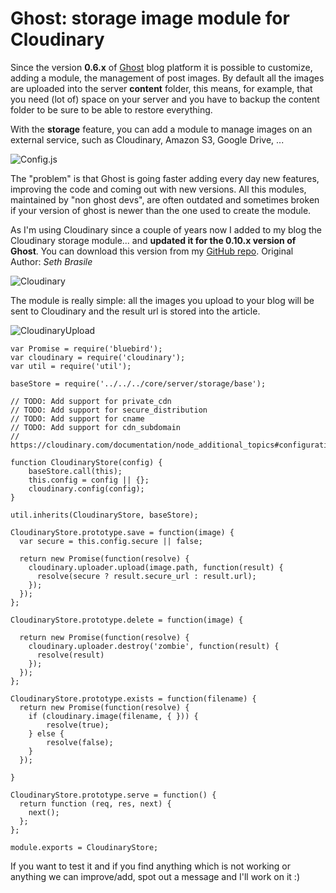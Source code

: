 # Ghost: storage image module for Cloudinary

Since the version **0.6.x** of [Ghost](https://ghost.org/) blog platform it is possible to customize, adding a module, the management of post images.
By default all the images are uploaded into the server **content** folder, this means, for example, that you need (lot of) space on your server and you have to backup the content folder to be sure to be able to restore everything.

With the **storage** feature, you can add a module to manage images on an external service, such as Cloudinary, Amazon S3, Google Drive, ...

![Config.js](https://res.cloudinary.com/blog-mornati-net/image/upload/v1472764712/r6qyz86q3mhfmaw7qnmo.png)

The "problem" is that Ghost is going faster adding every day new features, improving the code and coming out with new versions. All this modules, maintained by "non ghost devs", are often outdated and sometimes broken if your version of ghost is newer than the one used to create the module.

As I'm using Cloudinary since a couple of years now I added to my blog the Cloudinary storage module... and **updated it for the 0.10.x version of Ghost**. You can download this version from my [GitHub repo](https://github.com/mmornati/ghost-cloudinary-store). Original Author: *Seth Brasile* 

![Cloudinary](https://res.cloudinary.com/blog-mornati-net/image/upload/v1472764815/raknhb3xn4od8aakm2fx.jpg)

The module is really simple: all the images you upload to your blog will be sent to Cloudinary and the result url is stored into the article.

![CloudinaryUpload](https://res.cloudinary.com/blog-mornati-net/image/upload/v1472847915/v5avpzrwvrnnmvndphod.png)

<pre class="language-javascript line-numbers"><code class="language-javascript">var Promise = require('bluebird');
var cloudinary = require('cloudinary');
var util = require('util');

baseStore = require('../../../core/server/storage/base');

// TODO: Add support for private_cdn
// TODO: Add support for secure_distribution
// TODO: Add support for cname
// TODO: Add support for cdn_subdomain
// https://cloudinary.com/documentation/node_additional_topics#configuration_options

function CloudinaryStore(config) {
    baseStore.call(this);
    this.config = config || {};
    cloudinary.config(config);
}

util.inherits(CloudinaryStore, baseStore);

CloudinaryStore.prototype.save = function(image) {
  var secure = this.config.secure || false;

  return new Promise(function(resolve) {
    cloudinary.uploader.upload(image.path, function(result) {
      resolve(secure ? result.secure_url : result.url);
    });
  });
};

CloudinaryStore.prototype.delete = function(image) {

  return new Promise(function(resolve) {
    cloudinary.uploader.destroy('zombie', function(result) {
      resolve(result)
    });
  });
};

CloudinaryStore.prototype.exists = function(filename) {
  return new Promise(function(resolve) {
    if (cloudinary.image(filename, { })) {
        resolve(true);
    } else {
        resolve(false);
    }
  });

}

CloudinaryStore.prototype.serve = function() {
  return function (req, res, next) {
    next();
  };
};

module.exports = CloudinaryStore;
</code></pre>

If you want to test it and if you find anything which is not working or anything we can improve/add, spot out a message and I'll work on it :)